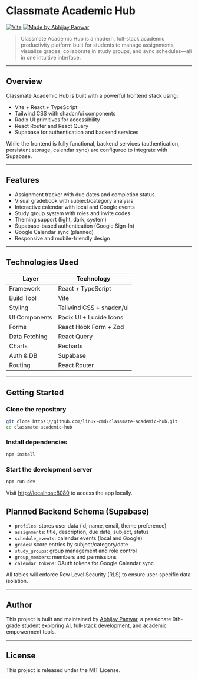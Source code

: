 # Classmate Academic Hub

[![Vite](https://img.shields.io/badge/Built%20with-Vite-blue)](https://vitejs.dev)
[![Made by Abhijay Panwar](https://img.shields.io/badge/Made%20by-Abhijay%20S.%20Panwar-brightgreen)](https://github.com/linux-cmd)

> Classmate Academic Hub is a modern, full-stack academic productivity platform built for students to manage assignments, visualize grades, collaborate in study groups, and sync schedules—all in one intuitive interface.

---

## Overview

Classmate Academic Hub is built with a powerful frontend stack using:

- Vite + React + TypeScript  
- Tailwind CSS with shadcn/ui components  
- Radix UI primitives for accessibility  
- React Router and React Query  
- Supabase for authentication and backend services  

While the frontend is fully functional, backend services (authentication, persistent storage, calendar sync) are configured to integrate with Supabase.

---

## Features

- Assignment tracker with due dates and completion status  
- Visual gradebook with subject/category analysis  
- Interactive calendar with local and Google events  
- Study group system with roles and invite codes  
- Theming support (light, dark, system)  
- Supabase-based authentication (Google Sign-In)  
- Google Calendar sync (planned)  
- Responsive and mobile-friendly design  

---

## Technologies Used

| Layer         | Technology               |
|--------------|---------------------------|
| Framework     | React + TypeScript       |
| Build Tool    | Vite                     |
| Styling       | Tailwind CSS + shadcn/ui |
| UI Components | Radix UI + Lucide Icons  |
| Forms         | React Hook Form + Zod    |
| Data Fetching | React Query              |
| Charts        | Recharts                 |
| Auth & DB     | Supabase                 |
| Routing       | React Router             |

---

## Getting Started

### Clone the repository

```bash
git clone https://github.com/linux-cmd/classmate-academic-hub.git
cd classmate-academic-hub
```

### Install dependencies

```bash
npm install
```

### Start the development server

```bash
npm run dev
```
Visit [http://localhost:8080](http://localhost:8080) to access the app locally.

## Planned Backend Schema (Supabase)

- `profiles`: stores user data (id, name, email, theme preference)  
- `assignments`: title, description, due date, subject, status  
- `schedule_events`: calendar events (local and Google)  
- `grades`: score entries by subject/category/date  
- `study_groups`: group management and role control  
- `group_members`: members and permissions  
- `calendar_tokens`: OAuth tokens for Google Calendar sync  

All tables will enforce Row Level Security (RLS) to ensure user-specific data isolation.

---

## Author

This project is built and maintained by [Abhijay Panwar](https://github.com/linux-cmd), a passionate 9th-grade student exploring AI, full-stack development, and academic empowerment tools.

---

## License

This project is released under the MIT License.
